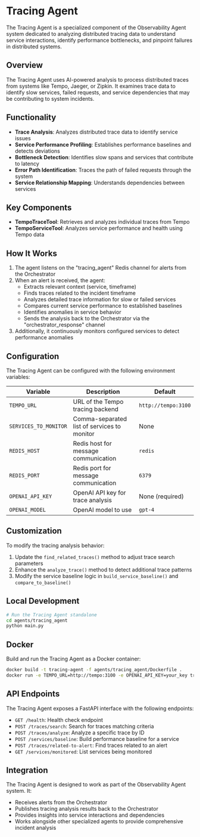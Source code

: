 # Tracing Agent

The Tracing Agent is a specialized component of the Observability Agent system dedicated to analyzing distributed tracing data to understand service interactions, identify performance bottlenecks, and pinpoint failures in distributed systems.

## Overview

The Tracing Agent uses AI-powered analysis to process distributed traces from systems like Tempo, Jaeger, or Zipkin. It examines trace data to identify slow services, failed requests, and service dependencies that may be contributing to system incidents.

## Functionality

- **Trace Analysis**: Analyzes distributed trace data to identify service issues
- **Service Performance Profiling**: Establishes performance baselines and detects deviations
- **Bottleneck Detection**: Identifies slow spans and services that contribute to latency
- **Error Path Identification**: Traces the path of failed requests through the system
- **Service Relationship Mapping**: Understands dependencies between services

## Key Components

- **TempoTraceTool**: Retrieves and analyzes individual traces from Tempo
- **TempoServiceTool**: Analyzes service performance and health using Tempo data

## How It Works

1. The agent listens on the "tracing_agent" Redis channel for alerts from the Orchestrator
2. When an alert is received, the agent:
   - Extracts relevant context (service, timeframe)
   - Finds traces related to the incident timeframe
   - Analyzes detailed trace information for slow or failed services
   - Compares current service performance to established baselines
   - Identifies anomalies in service behavior
   - Sends the analysis back to the Orchestrator via the "orchestrator_response" channel
3. Additionally, it continuously monitors configured services to detect performance anomalies

## Configuration

The Tracing Agent can be configured with the following environment variables:

| Variable | Description | Default |
|----------|-------------|---------|
| `TEMPO_URL` | URL of the Tempo tracing backend | `http://tempo:3100` |
| `SERVICES_TO_MONITOR` | Comma-separated list of services to monitor | None |
| `REDIS_HOST` | Redis host for message communication | `redis` |
| `REDIS_PORT` | Redis port for message communication | `6379` |
| `OPENAI_API_KEY` | OpenAI API key for trace analysis | None (required) |
| `OPENAI_MODEL` | OpenAI model to use | `gpt-4` |

## Customization

To modify the tracing analysis behavior:

1. Update the `find_related_traces()` method to adjust trace search parameters
2. Enhance the `analyze_trace()` method to detect additional trace patterns
3. Modify the service baseline logic in `build_service_baseline()` and `compare_to_baseline()`

## Local Development

```bash
# Run the Tracing Agent standalone
cd agents/tracing_agent
python main.py
```

## Docker

Build and run the Tracing Agent as a Docker container:

```bash
docker build -t tracing-agent -f agents/tracing_agent/Dockerfile .
docker run -e TEMPO_URL=http://tempo:3100 -e OPENAI_API_KEY=your_key tracing-agent
```

## API Endpoints

The Tracing Agent exposes a FastAPI interface with the following endpoints:

- `GET /health`: Health check endpoint
- `POST /traces/search`: Search for traces matching criteria
- `POST /traces/analyze`: Analyze a specific trace by ID
- `POST /services/baseline`: Build performance baseline for a service
- `POST /traces/related-to-alert`: Find traces related to an alert
- `GET /services/monitored`: List services being monitored

## Integration

The Tracing Agent is designed to work as part of the Observability Agent system. It:
- Receives alerts from the Orchestrator
- Publishes tracing analysis results back to the Orchestrator
- Provides insights into service interactions and dependencies
- Works alongside other specialized agents to provide comprehensive incident analysis